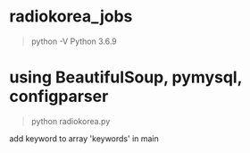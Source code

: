# radiokorea_jobs

> python -V
> Python 3.6.9

# using BeautifulSoup, pymysql, configparser

> python radiokorea.py

add keyword to array 'keywords' in main
